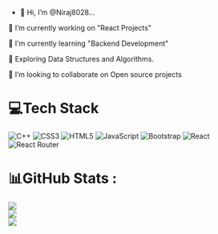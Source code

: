 
- 👋 Hi, I’m @Niraj8028...

🔭 I’m currently working on "React Projects"

🗼 I'm currently learning "Backend Development"

🌱 Exploring Data Structures and Algorithms.

👯 I’m looking to collaborate on Open source projects


# 💻Tech Stack
![C++](https://img.shields.io/badge/c++-%2300599C.svg?style=plastic&logo=c%2B%2B&logoColor=white) ![CSS3](https://img.shields.io/badge/css3-%231572B6.svg?style=plastic&logo=css3&logoColor=white) ![HTML5](https://img.shields.io/badge/html5-%23E34F26.svg?style=plastic&logo=html5&logoColor=white) ![JavaScript](https://img.shields.io/badge/javascript-%23323330.svg?style=plastic&logo=javascript&logoColor=%23F7DF1E) ![Bootstrap](https://img.shields.io/badge/bootstrap-%23563D7C.svg?style=plastic&logo=bootstrap&logoColor=white) ![React](https://img.shields.io/badge/react-%2320232a.svg?style=plastic&logo=react&logoColor=%2361DAFB) ![React Router](https://img.shields.io/badge/React_Router-CA4245?style=plastic&logo=react-router&logoColor=white)
# 📊GitHub Stats :
![](https://github-readme-stats.vercel.app/api?username=Niraj8028&theme=nightowl&hide_border=false&include_all_commits=false&count_private=false)<br/>
![](https://github-readme-streak-stats.herokuapp.com/?user=Niraj8028&theme=nightowl&hide_border=false)<br/>
![](https://github-readme-stats.vercel.app/api/top-langs/?username=Niraj8028&theme=nightowl&hide_border=false&include_all_commits=false&count_private=false&layout=compact)




